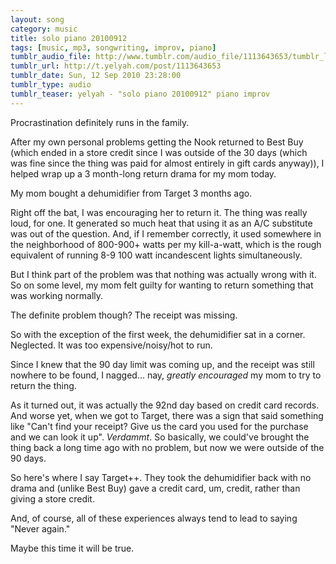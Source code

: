 ```yaml
---
layout: song
category: music
title: solo piano 20100912
tags: [music, mp3, songwriting, improv, piano]
tumblr_audio_file: http://www.tumblr.com/audio_file/1113643653/tumblr_l8o4erJols1qzo4ep
tumblr_url: http://t.yelyah.com/post/1113643653
tumblr_date: Sun, 12 Sep 2010 23:28:00
tumblr_type: audio
tumblr_teaser: yelyah - "solo piano 20100912" piano improv
---
```

Procrastination definitely runs in the family.

After my own personal problems getting the Nook returned to Best Buy (which ended in a store credit since I was outside of the 30 days (which was fine since the thing was paid for almost entirely in gift cards anyway)), I helped wrap up a 3 month-long return drama for my mom today.

My mom bought a dehumidifier from Target 3 months ago. 

Right off the bat, I was encouraging her to return it. The thing was really loud, for one. It generated so much heat that using it as an A/C substitute was out of the question. And, if I remember correctly, it used somewhere in the neighborhood of 800-900+ watts per my kill-a-watt, which is the rough equivalent of running 8-9 100 watt incandescent lights simultaneously.

But I think part of the problem was that nothing was actually wrong with it. So on some level, my mom felt guilty for wanting to return something that was working normally.

The definite problem though? The receipt was missing.

So with the exception of the first week, the dehumidifier sat in a corner. Neglected. It was too expensive/noisy/hot to run.

Since I knew that the 90 day limit was coming up, and the receipt was still nowhere to be found, I nagged... nay, *greatly encouraged* my mom to try to return the thing.

As it turned out, it was actually the 92nd day based on credit card records. And worse yet, when we got to Target, there was a sign that said something like "Can't find your receipt? Give us the card you used for the purchase and we can look it up". *Verdammt*. So basically, we could've brought the thing back a long time ago with no problem, but now we were outside of the 90 days.

So here's where I say Target++. They took the dehumidifier back with no drama and (unlike Best Buy) gave a credit card, um, credit, rather than giving a store credit.

And, of course, all of these experiences always tend to lead to saying "Never again."

Maybe this time it will be true.
